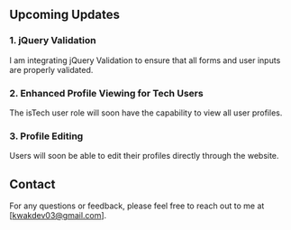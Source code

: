 

## Upcoming Updates

### 1. jQuery Validation
I am integrating jQuery Validation to ensure that all forms and user inputs are properly validated. 

### 2. Enhanced Profile Viewing for Tech Users
The isTech user role will soon have the capability to view all user profiles. 

### 3. Profile Editing
Users will soon be able to edit their profiles directly through the website.



## Contact

For any questions or feedback, please feel free to reach out to me at [kwakdev03@gmail.com].

